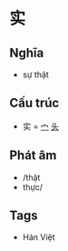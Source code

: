 # 实

## Nghĩa

* sự thật

## Cấu trúc
* 实 = [宀](宀.md) [头](头.md)

## Phát âm

* /thật
* thực/

## Tags
* Hán Việt

<script>window.HANZI_FIELD='实';</script>
